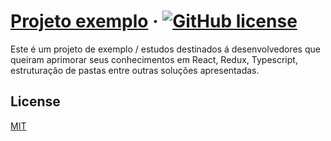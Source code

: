 # [Projeto exemplo](https://reactjs.org/) &middot; [![GitHub license](https://img.shields.io/badge/license-MIT-blue.svg)](https://github.com/Coding-Solutions-Fabrica-de-Software/sample_react_project/develop/LICENSE)

Este é um projeto de exemplo / estudos destinados á desenvolvedores que queiram aprimorar seus conhecimentos em React, Redux, Typescript, estruturação de pastas entre outras soluções apresentadas.

## License

[MIT](https://choosealicense.com/licenses/mit/)
